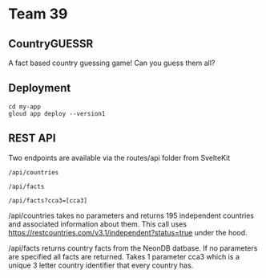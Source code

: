 # Team 39


## CountryGUESSR
A fact based country guessing game! Can you guess them all?

## Deployment

```
cd my-app
gloud app deploy --version1
```

## REST API

Two endpoints are available via the routes/api folder from SvelteKit
```
/api/countries

/api/facts

/api/facts?cca3=[cca3]
```

/api/countries takes no parameters and returns 195 independent countries and associated information about them. This call uses https://restcountries.com/v3.1/independent?status=true under the hood.

/api/facts returns country facts from the NeonDB datbase. If no parameters are specified all facts are returned. Takes 1 parameter cca3 which is a unique 3 letter country identifier that every country has.

